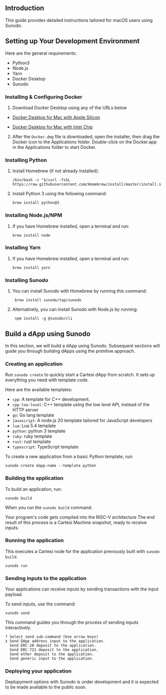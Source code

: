 
## Introduction

This guide provides detailed instructions tailored for macOS users using Sunodo.


## Setting up Your  Development Environment

Here are the general requirements:
- Python3
- Node.js
- Yarn
- Docker Desktop
- Sunodo

### Installing & Configuring Docker

1. Download Docker Desktop using any of the URLs below 
- [Docker Desktop for Mac with Apple Silicon](https://desktop.docker.com/mac/main/arm64/Docker.dmg?utm_source=docker&utm_medium=webreferral&utm_campaign=docs-driven-download-mac-arm64&_gl=1*1phjm84*_ga*MTA0MTIzOTI4LjE2OTcyNzA0OTY.*_ga_XJWPQMJYHQ*MTY5NzQ2ODc2Ny41LjEuMTY5NzQ2ODkyNy42MC4wLjA)

- [Docker Desktop for Mac with Intel Chip](https://desktop.docker.com/mac/main/amd64/Docker.dmg?utm_source=docker&utm_medium=webreferral&utm_campaign=docs-driven-download-mac-amd64&_gl=1*vl017u*_ga*MTA0MTIzOTI4LjE2OTcyNzA0OTY.*_ga_XJWPQMJYHQ*MTY5NzQ2ODc2Ny41LjEuMTY5NzQ2ODkyNy42MC4wLjA.)

2. After the `Docker.dmg` file is downloaded, open the installer, then drag the Docker icon to the Applications folder. 
Double-click on the Docker.app in the Applications folder to start Docker.

### Installing Python

1. Install Homebrew (if not already installed):

     ```
     /bin/bash -c "$(curl -fsSL https://raw.githubusercontent.com/Homebrew/install/master/install.sh)"
     ```

2. Install Python 3 using the following command:

     ```
     brew install python@3
     ``` 

### Installing Node.js/NPM

1. If you have Homebrew installed, open a terminal and run:

    ```
    brew install node
    ```

### Installing Yarn

1. If you have Homebrew installed, open a terminal and run:

    ```
    brew install yarn
    ``` 


### Installing Sunodo


1. You can install Sunodo with Homebrew by running this command:

   ```
    brew install sunodo/tap/sunodo
   ```

2. Alternatively, you can install Sunodo with Node.js by running:

   ```
    npm install -g @sunodo/cli
   ```



## Build a dApp using Sunodo

In this section, we will build a dApp using Sunodo. Subsequent sections will guide you through building dApps using the primitive approach.


### Creating an application

Run `sunodo create` to quickly start a Cartesi dApp from scratch. It sets up everything you need with template code.

Here are the available templates:

- `cpp`: A template for C++ development.
- `cpp-low-level`: C++ template using the low level API, instead of the HTTP server
- `go`: Go lang template
- `javascript`: A node.js 20 template tailored for JavaScript developers
- `lua`: Lua 5.4 template
- `python`: python 3 template
- `ruby`: ruby template
- `rust`: rust template
- `typescript`: TypeScript template

To create a new application from a basic Python template, run:

```
sunodo create dapp-name --template python
```
### Building the application

To build an application, run:

```
sunodo build
```

When you run the `sunodo build` command:

Your program's code gets compiled into the RISC-V architecture
The end result of this process is a Cartesi Machine snapshot, ready to receive inputs.
 
### Running the application

This executes a Cartesi node for the application previously built with `sunodo build`.

```
sunodo run
```

### Sending inputs to the application

Your applications can receive inputs by sending transactions with the input payload.

To send inputs, use the command:

```
sunodo send
```

This command guides you through the process of sending inputs interactively.

```
? Select send sub-command (Use arrow keys)
❯ Send DApp address input to the application.
  Send ERC-20 deposit to the application.
  Send ERC-721 deposit to the application.
  Send ether deposit to the application.
  Send generic input to the application.
```

### Deploying your application

Deplopyment options with Sunodo is under development and it is expected to be made available to the public soon.
